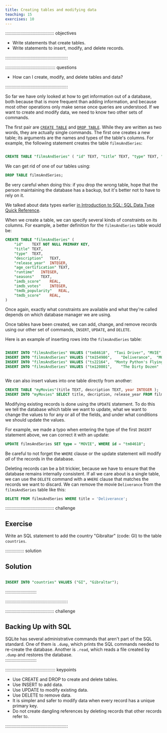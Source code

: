 ```yaml
---
title: Creating tables and modifying data
teaching: 15
exercises: 10
---
```


::::::::::::::::::::::::::::::::::::::: objectives

- Write statements that create tables.
- Write statements to insert, modify, and delete records.

::::::::::::::::::::::::::::::::::::::::::::::::::

:::::::::::::::::::::::::::::::::::::::: questions

- How can I create, modify, and delete tables and data?

::::::::::::::::::::::::::::::::::::::::::::::::::

So far we have only looked at how to get information out of a database,
both because that is more frequent than adding information,
and because most other operations only make sense
once queries are understood.
If we want to create and modify data,
we need to know two other sets of commands.

The first pair are [`CREATE TABLE`][create-table] and [`DROP TABLE`][drop-table].
While they are written as two words,
they are actually single commands.
The first one creates a new table;
its arguments are the names and types of the table's columns.
For example,
the following statement creates the table `filmsAndSeries`:

```sql

CREATE TABLE "filmsAndSeries" (	"id" TEXT, "title" TEXT, "type" TEXT, "description" TEXT, "release_year" INTEGER, "age_certification" TEXT, "runtime" INTEGER, "seasons" TEXT, "imdb_score" REAL, "imdb_votes" INTEGER, "tmdb_popularity" REAL, "tmdb_score" REAL)
```

We can get rid of one of our tables using:

```sql
DROP TABLE filmsAndSeries;
```

Be very careful when doing this:
if you drop the wrong table, hope that the person maintaining the database has a backup,
but it's better not to have to rely on it.

We talked about data types earlier [in Introduction to SQL: SQL Data Type Quick Reference](01-introduction.md#sql-data-type-quick-reference).

When we create a table,
we can specify several kinds of constraints on its columns.
For example,
a better definition for the `filmsAndSeries` table would be:

```sql
CREATE TABLE "filmsAndSeries" (
	"id"	TEXT NOT NULL PRIMARY KEY,
	"title"	TEXT,
	"type"	TEXT,
	"description"	TEXT,
	"release_year"	INTEGER,
	"age_certification"	TEXT,
	"runtime"	INTEGER,
	"seasons"	TEXT,
	"imdb_score"	REAL,
	"imdb_votes"	INTEGER,
	"tmdb_popularity"	REAL,
	"tmdb_score"	REAL,
)
```

Once again,
exactly what constraints are available
and what they're called
depends on which database manager we are using.

Once tables have been created,
we can add, change, and remove records using our other set of commands,
`INSERT`, `UPDATE`, and `DELETE`.

Here is an example of inserting rows into the `filmsAndSeries` table:

```sql

INSERT INTO "filmsAndSeries" VALUES ("tm84618",  "Taxi Driver",	"MVIE",	"A mentally unstable Vietnam War...",	        1976,	"R",	    114,,	    8.2,	808582,     40.965,	8.179)
INSERT INTO "filmsAndSeries" VALUES ("tm154986",	"Deliverance",	"MOVIE",	"Intent on seeing the Cahulawassee...",	      1972,	"R"	      109,,	    7.7,	107673,     10.01,	7.3)
INSERT INTO "filmsAndSeries" VALUES ("ts22164",  "Monty Python's Flying Circus",	"SHOW",	"A British sketch comedy...",	  1969,	"TV-14",	30,	4.0,	8.8,	73424,      17.617, 8.306)
INSERT INTO "filmsAndSeries" VALUES ("tm120801",	"The Dirty Dozen"	"MOVIE"	"12 American military prisoners in ..."	      1967, , 	      150,,		  7.7,	72662,	    20.398,	7.6)



```

We can also insert values into one table directly from another:

```sql
CREATE TABLE "myMovies"(title TEXT, description TEXT, year INTEGER );
INSERT INTO "myMovies" SELECT title, decription, release_year FROM filmsAndSeries;
```

Modifying existing records is done using the `UPDATE` statement.
To do this we tell the database which table we want to update,
what we want to change the values to for any or all of the fields,
and under what conditions we should update the values.

For example, we made a typo when entering the type
of the first `INSERT` statement above, we can correct it with an update:

```sql
UPDATE filmsAndSeries SET type = "MOVIE", WHERE id = "tm84618";
```

Be careful to not forget the `WHERE` clause or the update statement will
modify *all* of the records in the database.

Deleting records can be a bit trickier,
because we have to ensure that the database remains internally consistent.
If all we care about is a single table,
we can use the `DELETE` command with a `WHERE` clause
that matches the records we want to discard.
We can remove the movie `Deliverance` from the `filmsAndSeries` table like this:

```sql
DELETE FROM filmsAndSeries WHERE title = 'Deliverance';
```


:::::::::::::::::::::::::::::::::::::::  challenge

## Exercise

Write an SQL statement to add the country "Gibraltar" (code: GI) to the table
`countries`. 

:::::::::::::::  solution

## Solution

```sql

INSERT INTO "countries" VALUES ("GI", "Gibraltar");
```

:::::::::::::::::::::::::

::::::::::::::::::::::::::::::::::::::::::::::::::

:::::::::::::::::::::::::::::::::::::::  challenge

## Backing Up with SQL

SQLite has several administrative commands that aren't part of the
SQL standard.  One of them is `.dump`, which prints the SQL commands
needed to re-create the database.  Another is `.read`, which reads a
file created by `.dump` and restores the database.  
:::::::::::::::::::::::::



:::::::::::::::::::::::::::::::::::::::: keypoints

- Use CREATE and DROP to create and delete tables.
- Use INSERT to add data.
- Use UPDATE to modify existing data.
- Use DELETE to remove data.
- It is simpler and safer to modify data when every record has a unique primary key.
- Do not create dangling references by deleting records that other records refer to.

::::::::::::::::::::::::::::::::::::::::::::::::::

[create-table]: https://www.sqlite.org/lang_createtable.html
[drop-table]: https://www.sqlite.org/lang_droptable.html



